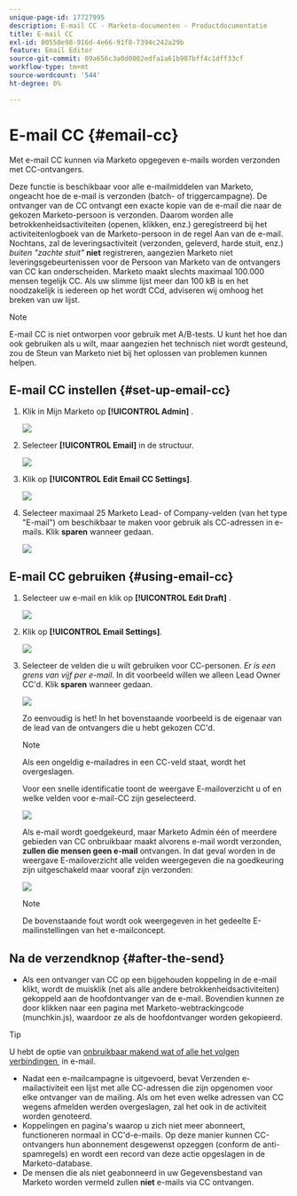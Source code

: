 ```yaml
---
unique-page-id: 17727995
description: E-mail CC - Marketo-documenten - Productdocumentatie
title: E-mail CC
exl-id: 00550e98-916d-4e66-91f8-7394c242a29b
feature: Email Editor
source-git-commit: 09a656c3a0d0002edfa1a61b987bff4c1dff33cf
workflow-type: tm+mt
source-wordcount: '544'
ht-degree: 0%

---
```


# E-mail CC {#email-cc}

Met e-mail CC kunnen via Marketo opgegeven e-mails worden verzonden met CC-ontvangers.

Deze functie is beschikbaar voor alle e-mailmiddelen van Marketo, ongeacht hoe de e-mail is verzonden (batch- of triggercampagne). De ontvanger van de CC ontvangt een exacte kopie van de e-mail die naar de gekozen Marketo-persoon is verzonden. Daarom worden alle betrokkenheidsactiviteiten (openen, klikken, enz.) geregistreerd bij het activiteitenlogboek van de Marketo-persoon in de regel Aan van de e-mail. Nochtans, zal de leveringsactiviteit (verzonden, geleverd, harde stuit, enz.) _buiten &quot;zachte stuit&quot;_ **niet** registreren, aangezien Marketo niet leveringsgebeurtenissen voor de Persoon van Marketo van de ontvangers van CC kan onderscheiden. Marketo maakt slechts maximaal 100.000 mensen tegelijk CC. Als uw slimme lijst meer dan 100 kB is en het noodzakelijk is iedereen op het wordt CCd, adviseren wij omhoog het breken van uw lijst.

>[!NOTE]
>
>E-mail CC is niet ontworpen voor gebruik met A/B-tests. U kunt het hoe dan ook gebruiken als u wilt, maar aangezien het technisch niet wordt gesteund, zou de Steun van Marketo niet bij het oplossen van problemen kunnen helpen.

## E-mail CC instellen {#set-up-email-cc}

1. Klik in Mijn Marketo op **[!UICONTROL Admin]** .

   ![](assets/one.png)

1. Selecteer **[!UICONTROL Email]** in de structuur.

   ![](assets/two.png)

1. Klik op **[!UICONTROL Edit Email CC Settings]**.

   ![](assets/three.png)

1. Selecteer maximaal 25 Marketo Lead- of Company-velden (van het type &quot;E-mail&quot;) om beschikbaar te maken voor gebruik als CC-adressen in e-mails. Klik **sparen** wanneer gedaan.

   ![](assets/four.png)

## E-mail CC gebruiken {#using-email-cc}

1. Selecteer uw e-mail en klik op **[!UICONTROL Edit Draft]** .

   ![](assets/five.png)

1. Klik op **[!UICONTROL Email Settings]**.

   ![](assets/six.png)

1. Selecteer de velden die u wilt gebruiken voor CC-personen. _Er is een grens van vijf per e-mail_. In dit voorbeeld willen we alleen Lead Owner CC&#39;d. Klik **sparen** wanneer gedaan.

   ![](assets/seven.png)

   Zo eenvoudig is het! In het bovenstaande voorbeeld is de eigenaar van de lead van de ontvangers die u hebt gekozen CC&#39;d.

   >[!NOTE]
   >
   >Als een ongeldig e-mailadres in een CC-veld staat, wordt het overgeslagen.

   Voor een snelle identificatie toont de weergave E-mailoverzicht u of en welke velden voor e-mail-CC zijn geselecteerd.

   ![](assets/eight.png)

   Als e-mail wordt goedgekeurd, maar Marketo Admin één of meerdere gebieden van CC onbruikbaar maakt alvorens e-mail wordt verzonden, **zullen die mensen geen e-mail** ontvangen. In dat geval worden in de weergave E-mailoverzicht alle velden weergegeven die na goedkeuring zijn uitgeschakeld maar vooraf zijn verzonden:

   ![](assets/removal.png)

   >[!NOTE]
   >
   >De bovenstaande fout wordt ook weergegeven in het gedeelte E-mailinstellingen van het e-mailconcept.

## Na de verzendknop {#after-the-send}

* Als een ontvanger van CC op een bijgehouden koppeling in de e-mail klikt, wordt de muisklik (net als alle andere betrokkenheidsactiviteiten) gekoppeld aan de hoofdontvanger van de e-mail. Bovendien kunnen ze door klikken naar een pagina met Marketo-webtrackingcode (munchkin.js), waardoor ze als de hoofdontvanger worden gekopieerd.

>[!TIP]
>
>U hebt de optie van [&#x200B; onbruikbaar makend wat of alle het volgen verbindingen &#x200B;](/help/marketo/product-docs/email-marketing/general/functions-in-the-editor/disable-tracking-for-an-email-link.md) in e-mail.

* Nadat een e-mailcampagne is uitgevoerd, bevat Verzenden e-mailactiviteit een lijst met alle CC-adressen die zijn opgenomen voor elke ontvanger van de mailing. Als om het even welke adressen van CC wegens afmelden werden overgeslagen, zal het ook in de activiteit worden genoteerd.
* Koppelingen en pagina&#39;s waarop u zich niet meer abonneert, functioneren normaal in CC&#39;d-e-mails. Op deze manier kunnen CC-ontvangers hun abonnement desgewenst opzeggen (conform de anti-spamregels) en wordt een record van deze actie opgeslagen in de Marketo-database.
* De mensen die als niet geabonneerd in uw Gegevensbestand van Marketo worden vermeld zullen **niet** e-mails via CC ontvangen.
